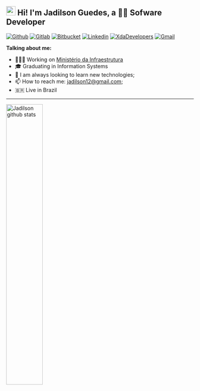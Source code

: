 ## <img src="https://raw.githubusercontent.com/jadilson12/jadilson12/master/assets/hi.gif" width="25"> Hi! I'm Jadilson Guedes, a 👨‍💻 Sofware Developer

[![Github](https://img.shields.io/badge/-Github-000?style=flat&logo=Github&logoColor=white)](https://github.com/jadilson12)
[![Gitlab](http://img.shields.io/badge/-Gitlab-388e3c?style=flat&logo=Gitlab&logoColor=white)](https://gitlab.com/jadilson12)
[![Bitbucket](http://img.shields.io/badge/-Bitbucket-006db3?style=flat&logo=bitbucket&logoColor=white)](https://bitbucket.org/jadilson12)
[![Linkedin](https://img.shields.io/badge/-LinkedIn-blue?style=flat&logo=Linkedin&logoColor=white)](https://www.linkedin.com/in/jadilson12/)
[![XdaDevelopers](http://img.shields.io/badge/-Developers-f57c00?style=flat&logo=xda-developers&logoColor=212121)](https://forum.xda-developers.com/member.php?u=7134408)
[![Gmail](http://img.shields.io/badge/-Gmail-8e24aa?style=flat&logo=Gmail&logoColor=white)](mailto:jadilson12@gmail.com)

**Talking about me:**

- 👨🏽‍💻 Working on [Ministério da Infraestrutura](https://www.gov.br/infraestrutura/)
- 🎓 Graduating in Information Systems
- 🔧 I am always looking to learn new technologies;
- 📫 How to reach me: jadilson12@gmail.com;
- 🇧🇷 Live in Brazil

<hr>
<div>
  <img align="left" width="44%" alt="Jadilson github stats" src="https://github-readme-stats.vercel.app/api?username=jadilson12&show_icons=true&hide_border=true&theme=dracula" />
</div>
